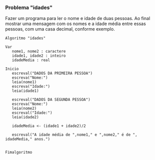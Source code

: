 ### Problema "idades"
Fazer um programa para ler o nome e idade de duas pessoas. Ao final mostrar uma mensagem com os nomes e a idade média entre essas pessoas, com uma casa decimal, conforme exemplo. 


```portugol
Algoritmo "idades"

Var
   nome1, nome2 : caractere
   idade1, idade2 : inteiro
   idadeMedia : real

Inicio
   escreval("DADOS DA PRIMEIRA PESSOA")
   escreva("Nome:")
   leia(nome1)
   escreva("Idade:")
   leia(idade1)
   
   escreval("DADOS DA SEGUNDA PESSOA")
   escreva("Nome:")
   leia(nome2)
   escreval("Idade:")
   leia(idade2)
   
   idadeMedia <- (idade1 + idade2)/2
   
   escreval("A idade média de ",nome1," e ",nome2," é de ", idadeMedia," anos.")


Fimalgoritmo
